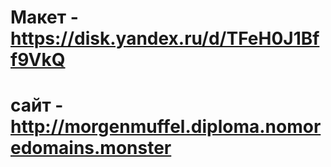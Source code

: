# Макет  - https://disk.yandex.ru/d/TFeH0J1Bff9VkQ
# сайт - http://morgenmuffel.diploma.nomoredomains.monster
